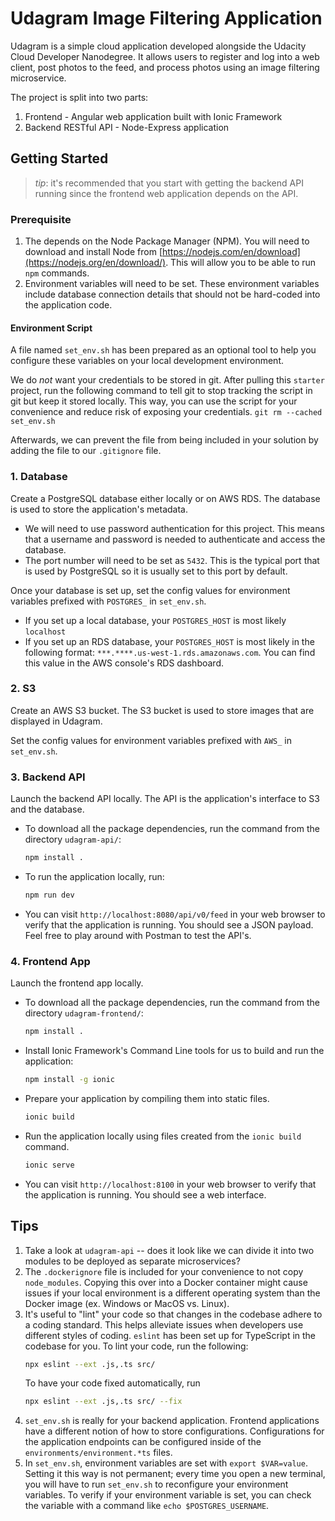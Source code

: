 # Udagram Image Filtering Application

Udagram is a simple cloud application developed alongside the Udacity Cloud Developer Nanodegree. It allows users to
register and log into a web client, post photos to the feed, and process photos using an image filtering microservice.

The project is split into two parts:
1. Frontend - Angular web application built with Ionic Framework
2. Backend RESTful API - Node-Express application

## Getting Started
> _tip_: it's recommended that you start with getting the backend API running since the frontend web application depends
on the API.

### Prerequisite
1. The depends on the Node Package Manager (NPM). You will need to download and install Node from
[https://nodejs.com/en/download](https://nodejs.org/en/download/). This will allow you to be able to run `npm` commands.
2. Environment variables will need to be set. These environment variables include database connection details that
should not be hard-coded into the application code.

#### Environment Script
A file named `set_env.sh` has been prepared as an optional tool to help you configure these variables on your local
development environment.
 
We do _not_ want your credentials to be stored in git. After pulling this `starter` project, run the following command
to tell git to stop tracking the script in git but keep it stored locally. This way, you can use the script for your
convenience and reduce risk of exposing your credentials.
`git rm --cached set_env.sh`

Afterwards, we can prevent the file from being included in your solution by adding the file to our `.gitignore` file.

### 1. Database
Create a PostgreSQL database either locally or on AWS RDS. The database is used to store the application's metadata.

* We will need to use password authentication for this project. This means that a username and password is needed to
authenticate and access the database.
* The port number will need to be set as `5432`. This is the typical port that is used by PostgreSQL so it is usually
set to this port by default.

Once your database is set up, set the config values for environment variables prefixed with `POSTGRES_` in `set_env.sh`.
* If you set up a local database, your `POSTGRES_HOST` is most likely `localhost`
* If you set up an RDS database, your `POSTGRES_HOST` is most likely in the following format:
`***.****.us-west-1.rds.amazonaws.com`. You can find this value in the AWS console's RDS dashboard.


### 2. S3
Create an AWS S3 bucket. The S3 bucket is used to store images that are displayed in Udagram.

Set the config values for environment variables prefixed with `AWS_` in `set_env.sh`.

### 3. Backend API
Launch the backend API locally. The API is the application's interface to S3 and the database.

* To download all the package dependencies, run the command from the directory `udagram-api/`:
    ```bash
    npm install .
    ```
* To run the application locally, run:
    ```bash
    npm run dev
    ```
* You can visit `http://localhost:8080/api/v0/feed` in your web browser to verify that the application is running.
You should see a JSON payload. Feel free to play around with Postman to test the API's.

### 4. Frontend App
Launch the frontend app locally.

* To download all the package dependencies, run the command from the directory `udagram-frontend/`:
    ```bash
    npm install .
    ```
* Install Ionic Framework's Command Line tools for us to build and run the application:
    ```bash
    npm install -g ionic
    ```
* Prepare your application by compiling them into static files.
    ```bash
    ionic build
    ```
* Run the application locally using files created from the `ionic build` command.
    ```bash
    ionic serve
    ```
* You can visit `http://localhost:8100` in your web browser to verify that the application is running. You should see a
web interface.

## Tips
1. Take a look at `udagram-api` -- does it look like we can divide it into two modules to be deployed as separate
microservices?
2. The `.dockerignore` file is included for your convenience to not copy `node_modules`. Copying this over into a Docker
container might cause issues if your local environment is a different operating system than the Docker image
(ex. Windows or MacOS vs. Linux).
3. It's useful to "lint" your code so that changes in the codebase adhere to a coding standard. This helps alleviate
issues when developers use different styles of coding. `eslint` has been set up for TypeScript in the codebase for you.
To lint your code, run the following:
    ```bash
    npx eslint --ext .js,.ts src/
    ```
    To have your code fixed automatically, run
    ```bash
    npx eslint --ext .js,.ts src/ --fix
    ```
4. `set_env.sh` is really for your backend application. Frontend applications have a different notion of how to store
configurations. Configurations for the application endpoints can be configured inside of the
`environments/environment.*ts` files.
5. In `set_env.sh`, environment variables are set with `export $VAR=value`. Setting it this way is not permanent;
every time you open a new terminal, you will have to run `set_env.sh` to reconfigure your environment variables. To
verify if your environment variable is set, you can check the variable with a command like `echo $POSTGRES_USERNAME`.
